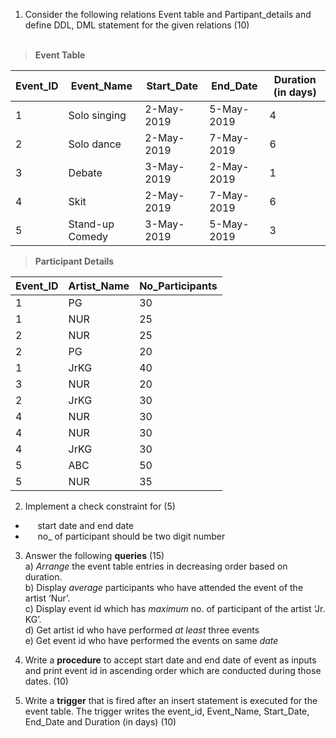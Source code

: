 1) Consider the following relations Event table and Partipant_details and define DDL, DML statement for the given relations (10)
<br><br>

>**Event Table**

| Event_ID | Event_Name      | Start_Date | End_Date   | Duration (in days) |
| -------- | --------------- | ---------- | ---------- | ------------------ |
| 1        | Solo singing    | 2-May-2019 | 5-May-2019 | 4                  |
| 2        | Solo dance      | 2-May-2019 | 7-May-2019 | 6                  |
| 3        | Debate          | 3-May-2019 | 2-May-2019 | 1                  |
| 4        | Skit            | 2-May-2019 | 7-May-2019 | 6                  |
| 5        | Stand-up Comedy | 3-May-2019 | 5-May-2019 | 3                  |

>**Participant Details**

| Event_ID | Artist_Name | No_Participants |
| -------- | ----------- | --------------- |
| 1        | PG          | 30              |
| 1        | NUR         | 25              |
| 2        | NUR         | 25              |
| 2        | PG          | 20              |
| 1        | JrKG        | 40              |
| 3        | NUR         | 20              |
| 2        | JrKG        | 30              |
| 4        | NUR         | 30              |
| 4        | NUR         | 30              |
| 4        | JrKG        | 30              |
| 5        | ABC         | 50              |
| 5        | NUR         | 35              |


2) Implement a check constraint for (5)
- &nbsp;&nbsp;&nbsp;&nbsp; start date and end date
- &nbsp;&nbsp;&nbsp;&nbsp; no_ of participant should be two digit number

3)  Answer the following __queries__ (15)<br>
a) *Arrange* the event table entries in decreasing order based on duration.<br>
b) Display *average* participants who have attended the event of the artist ‘Nur’.<br>
c) Display event id which has *maximum* no. of participant of the artist ‘Jr. KG’.<br>
d) Get artist id who have performed *at least* three events <br>
e) Get event id who have performed the events on same *date* <br>

4) Write a __procedure__ to accept start date and end date of event as inputs and print event id in ascending order which are conducted during those dates. (10)  

5) Write a __trigger__ that is fired after an insert statement is executed for the event table. The trigger writes the event_id, Event_Name, Start_Date, End_Date and Duration (in days) (10)
